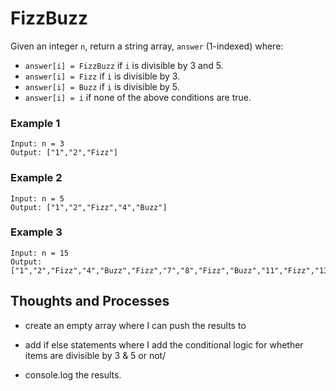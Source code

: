 # FizzBuzz

Given an integer `n`, return a string array, `answer` (1-indexed) where:

-  `answer[i] = FizzBuzz` if `i` is divisible by 3 and 5.
-  `answer[i] = Fizz` if `i` is divisible by 3.
-  `answer[i] = Buzz` if `i` is divisible by 5.
-  `answer[i] = i` if none of the above conditions are true.

### **Example 1**

```
Input: n = 3
Output: ["1","2","Fizz"]
```

### **Example 2**

```
Input: n = 5
Output: ["1","2","Fizz","4","Buzz"]
```

### **Example 3**

```
Input: n = 15
Output: ["1","2","Fizz","4","Buzz","Fizz","7","8","Fizz","Buzz","11","Fizz","13","14","FizzBuzz"]
```

## Thoughts and Processes

-  create an empty array where I can push the results to

-  add if else statements where I add the conditional logic for whether items
   are divisible by 3 & 5 or not/

-  console.log the results.
